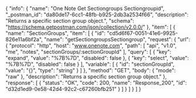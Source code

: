 {
  "info": {
    "name": "One Note Get Sectiongroups Sectiongroupid",
    "_postman_id": "da80de17-6cc1-48fb-b925-2db3a2534f66",
    "description": "Returns a specific section group object.",
    "schema": "https://schema.getpostman.com/json/collection/v2.0.0/"
  },
  "item": [
    {
      "name": "SectionGroups",
      "item": [
        {
          "id": "cd5d6f67-0051-41e6-9925-826e11a6bf2a",
          "name": "getSectiongroupsSectiongroup",
          "request": {
            "url": {
              "protocol": "http",
              "host": "www.onenote.com",
              "path": [
                "api",
                "v1.0",
                "me",
                "notes",
                "sectionGroups/:sectionGroupId"
              ],
              "query": [
                {
                  "key": "expand",
                  "value": "%7B%7D",
                  "disabled": false
                },
                {
                  "key": "select",
                  "value": "%7B%7D",
                  "disabled": false
                }
              ],
              "variable": [
                {
                  "id": "sectionGroupId",
                  "value": "{}",
                  "type": "string"
                }
              ]
            },
            "method": "GET",
            "body": {
              "mode": "raw"
            },
            "description": "Returns a specific section group object."
          },
          "response": [
            {
              "status": "OK",
              "code": 200,
              "name": "Response_200",
              "id": "d32d1ed9-0e58-42d4-92c2-c67260bfb251"
            }
          ]
        }
      ]
    }
  ]
}
